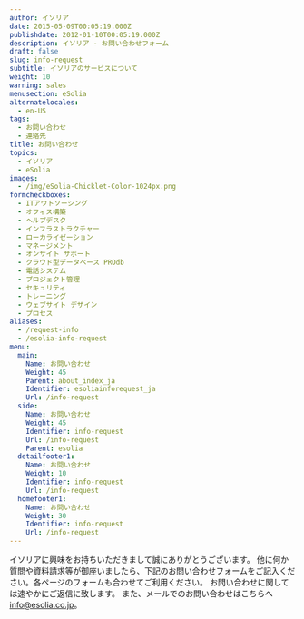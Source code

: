 ```yaml
---
author: イソリア
date: 2015-05-09T00:05:19.000Z
publishdate: 2012-01-10T00:05:19.000Z
description: イソリア - お問い合わせフォーム
draft: false
slug: info-request
subtitle: イソリアのサービスについて
weight: 10
warning: sales
menusection: eSolia
alternatelocales:
  - en-US
tags:
  - お問い合わせ
  - 連絡先
title: お問い合わせ
topics:
  - イソリア
  - eSolia
images:
  - /img/eSolia-Chicklet-Color-1024px.png
formcheckboxes:
  - ITアウトソーシング
  - オフィス構築
  - ヘルプデスク
  - インフラストラクチャー
  - ローカライゼーション
  - マネージメント
  - オンサイト サポート
  - クラウド型データベース PROdb
  - 電話システム
  - プロジェクト管理
  - セキュリティ
  - トレーニング
  - ウェブサイト デザイン
  - プロセス
aliases:
  - /request-info
  - /esolia-info-request
menu:
  main:
    Name: お問い合わせ
    Weight: 45
    Parent: about_index_ja
    Identifier: esoliainforequest_ja
    Url: /info-request
  side:
    Name: お問い合わせ
    Weight: 45
    Identifier: info-request
    Url: /info-request
    Parent: esolia
  detailfooter1:
    Name: お問い合わせ
    Weight: 10
    Identifier: info-request
    Url: /info-request
  homefooter1:
    Name: お問い合わせ
    Weight: 30
    Identifier: info-request
    Url: /info-request
---
```


イソリアに興味をお持ちいただきまして誠にありがとうございます。
他に何か質問や資料請求等が御座いましたら、下記のお問い合わせフォームをご記入ください。各ページのフォームも合わせてご利用ください。
お問い合わせに関しては速やかにご返信に致します。
また、メールでのお問い合わせはこちらへ<info@esolia.co.jp>。
